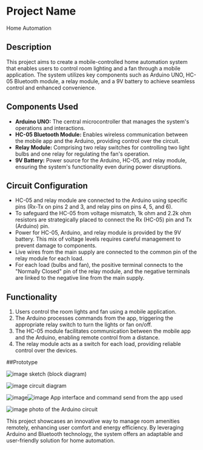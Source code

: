 # Project Name 

Home Automation 

## Description

This project aims to create a mobile-controlled home automation system that enables users to control room lighting and a fan through a mobile application. The system utilizes key components such as Arduino UNO, HC-05 Bluetooth module, a relay module, and a 9V battery to achieve seamless control and enhanced convenience.

## Components Used

- **Arduino UNO:** The central microcontroller that manages the system's operations and interactions.
- **HC-05 Bluetooth Module:** Enables wireless communication between the mobile app and the Arduino, providing control over the circuit.
- **Relay Module:** Comprising two relay switches for controlling two light bulbs and one relay for regulating the fan's operation.
- **9V Battery:** Power source for the Arduino, HC-05, and relay module, ensuring the system's functionality even during power disruptions.

## Circuit Configuration

- HC-05 and relay module are connected to the Arduino using specific pins (Rx-Tx on pins 2 and 3, and relay pins on pins 4, 5, and 6).
- To safeguard the HC-05 from voltage mismatch, 1k ohm and 2.2k ohm resistors are strategically placed to connect the Rx (HC-05) pin and Tx (Arduino) pin.
- Power for HC-05, Arduino, and relay module is provided by the 9V battery. This mix of voltage levels requires careful management to prevent damage to components.
- Live wires from the main supply are connected to the common pin of the relay module for each load.
- For each load (bulbs and fan), the positive terminal connects to the "Normally Closed" pin of the relay module, and the negative terminals are linked to the negative line from the main supply.

## Functionality
1. Users control the room lights and fan using a mobile application.
2. The Arduino processes commands from the app, triggering the appropriate relay switch to turn the lights or fan on/off.
3. The HC-05 module facilitates communication between the mobile app and the Arduino, enabling remote control from a distance.
4. The relay module acts as a switch for each load, providing reliable control over the devices.

##Prototype

![image](https://github.com/Himanshukr033/Home_Automation/assets/97483100/bb726847-0a1c-40ca-8015-45453756f94a)
sketch (block diagram)

![image](https://github.com/Himanshukr033/Home_Automation/assets/97483100/2b2f60fa-2b4f-4f04-977d-a8a0cc44ff99)
circuit diagram

![image](https://github.com/Himanshukr033/Home_Automation/assets/97483100/28dd29c2-39a1-4981-ae11-cfe195fbc2ae)![image](https://github.com/Himanshukr033/Home_Automation/assets/97483100/b756dd73-7064-41ab-8f9e-e6024ac007a7)
App interface and command send from the app used

![image](https://github.com/Himanshukr033/Home_Automation/assets/97483100/dd6b5f3a-6b70-4734-87d7-780f67c09f2b)
photo of the Arduino circuit




This project showcases an innovative way to manage room amenities remotely, enhancing user comfort and energy efficiency. By leveraging Arduino and Bluetooth technology, the system offers an adaptable and user-friendly solution for home automation.
